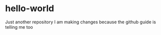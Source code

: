 # hello-world
Just another repository 
I am making changes because the github guide is telling me too 
